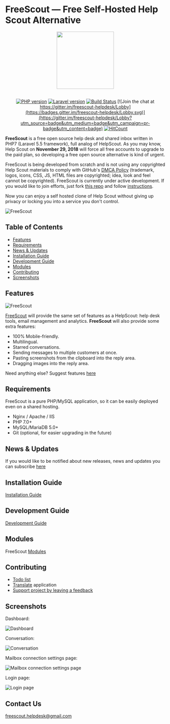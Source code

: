 # FreeScout — Free Self-Hosted Help Scout Alternative

<div align="center">

<img src="https://raw.githubusercontent.com/freescout-helpdesk/freescout/master/public/img/logo-300.png" width="180" height="180" />
<br/><br/>

[![PHP version](https://freescout-helpdesk.github.io/img/badges/PHP-7.0%2B-blue.svg)](https://github.com/freescout-helpdesk/freescout#requirements) [![Laravel version](https://freescout-helpdesk.github.io/img/badges/Laravel-5.5-blue.svg)](https://github.com/freescout-helpdesk/freescout#requirements) 
[![Build Status](https://travis-ci.org/freescout-helpdesk/freescout.svg?branch=dist)](https://freescout-helpdesk.github.io/img/badges/travis.svg) [![Join the chat at https://gitter.im/freescout-helpdesk/Lobby](https://badges.gitter.im/freescout-helpdesk/Lobby.svg)](https://gitter.im/freescout-helpdesk/Lobby?utm_source=badge&utm_medium=badge&utm_campaign=pr-badge&utm_content=badge) [![HitCount](http://hits.dwyl.io/freescout-helpdesk/freescout.svg)](http://hits.dwyl.io/freescout-helpdesk/freescout)

</div>

**FreeScout** is a free open source help desk and shared inbox written in PHP7 (Laravel 5.5 framework), full analog of HelpScout. As you may know, Help Scout on **November 29, 2018** will force all free accounts to upgrade to the paid plan, so developing a free open source alternative is kind of urgent.

FreeScout is being developed from scratch and is not using any copyrighted Help Scout materials to comply with GitHub's [DMCA Policy](https://help.github.com/articles/dmca-takedown-policy/) (trademark, logos, icons, CSS, JS, HTML files are copyrighted; idea, look and feel cannot be copyrighted). FreeScout is currently under active development. If you would like to join efforts, just fork [this repo](https://github.com/freescout-helpdesk/freescout) and follow [instructions](https://github.com/freescout-helpdesk/freescout/wiki/Development-Guide).

Now you can enjoy a self hosted clone of Help Scout without giving up privacy or locking you into a service you don't control.

![FreeScout](https://freescout-helpdesk.github.io/img/screenshots/screenshot.png)

## Table of Contents
   * [Features](#features)
   * [Requirements](#requirements)
   * [News & Updates](#news--updates)
   * [Installation Guide](#installation-guide)
   * [Development Guide](#development-guide)
   * [Modules](#modules)
   * [Contributing](#contributing)
   * [Screenshots](#screenshots)

## Features

![FreeScout](https://raw.githubusercontent.com/freescout-helpdesk/freescout/master/public/img/banner.png)

[FreeScout](https://github.com/freescout-helpdesk/freescout) will provide the same set of features as a HelpScout: help desk tools, email management and analytics. **FreeScout** will also provide some extra features:

  * 100% Mobile-friendly.
  * Multilingual.
  * Starred conversations.
  * Sending messages to multiple customers at once.
  * Pasting screenshots from the clipboard into the reply area.
  * Dragging images into the reply area.
  
Need anything else? Suggest features [here](https://feedback.userreport.com/25a3cb5f-e4bd-4470-b6f3-79fcfaa8e90f/#ideas/popular)

## Requirements

FreeScout is a pure PHP/MySQL application, so it can be easily deployed even on a shared hosting.

  * Nginx / Apache / IIS
  * PHP 7.0+
  * MySQL/MariaDB 5.0+
  * Git (optional, for easier upgrading in the future)

## News & Updates

If you would like to be notified about new releases, news and updates you can subscribe [here](https://feedburner.google.com/fb/a/mailverify?uri=freescout)

## Installation Guide

[Installation Guide](https://github.com/freescout-helpdesk/freescout/wiki/Installation-Guide)

## Development Guide

[Development Guide](https://github.com/freescout-helpdesk/freescout/wiki/Development-Guide)

## Modules

FreeScout [Modules](https://github.com/freescout-helpdesk/freescout/wiki/FreeScout-Modules)

## Contributing

* [Todo list](https://github.com/freescout-helpdesk/freescout/projects/1)
* [Translate](https://github.com/freescout-helpdesk/freescout/wiki/Translate) application
* [Support project by leaving a feedback](https://github.com/freescout-helpdesk/freescout/wiki#support-project)

## Screenshots

Dashboard:

![Dashboard](https://freescout-helpdesk.github.io/img/screenshots/dashboard.png)

Conversation:

![Conversation](https://freescout-helpdesk.github.io/img/screenshots/conversation.png)


Mailbox connection settings page:

![Mailbox connection settings page](https://freescout-helpdesk.github.io/img/screenshots/mailbox-connection.png)

Login page:

![Login page](https://freescout-helpdesk.github.io/img/screenshots/freescout-login.png)

## Contact Us

<a href="mailto:freescout.helpdesk@gmail.com">freescout.helpdesk@gmail.com</a>